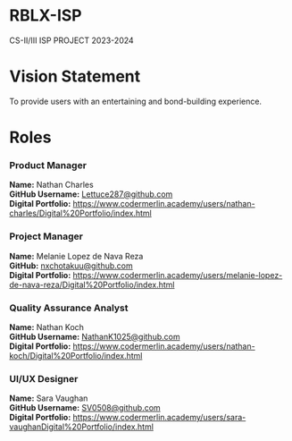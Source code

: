 # RBLX-ISP
CS-II/III ISP PROJECT 2023-2024

# Vision Statement
To provide users with an entertaining and bond-building experience.

# Roles

### **Product Manager**
**Name:** Nathan Charles \
**GitHub Username:** Lettuce287@github.com \
**Digital Portfolio:** https://www.codermerlin.academy/users/nathan-charles/Digital%20Portfolio/index.html 


### **Project Manager**
**Name:** Melanie Lopez de Nava Reza \
**GitHub:** nxchotakuu@github.com \
**Digital Portfolio:** https://www.codermerlin.academy/users/melanie-lopez-de-nava-reza/Digital%20Portfolio/index.html

### **Quality Assurance Analyst**
**Name:** Nathan Koch \
**GitHub Username:** NathanK1025@github.com \
**Digital Portfolio:** https://www.codermerlin.academy/users/nathan-koch/Digital%20Portfolio/index.html 

### **UI/UX Designer**
**Name:** Sara Vaughan \
**GitHub Username:** SV0508@github.com \
**Digital Portfolio:** https://www.codermerlin.academy/users/sara-vaughanDigital%20Portfolio/index.html 
